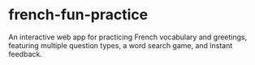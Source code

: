 # french-fun-practice
An interactive web app for practicing French vocabulary and greetings, featuring multiple question types, a word search game, and instant feedback.
